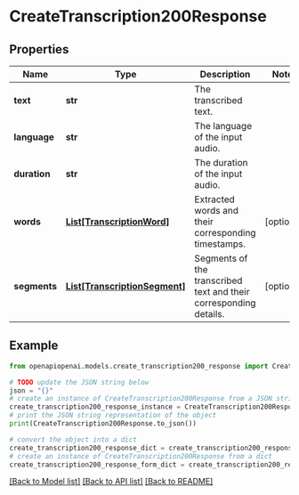 # CreateTranscription200Response


## Properties

Name | Type | Description | Notes
------------ | ------------- | ------------- | -------------
**text** | **str** | The transcribed text. | 
**language** | **str** | The language of the input audio. | 
**duration** | **str** | The duration of the input audio. | 
**words** | [**List[TranscriptionWord]**](TranscriptionWord.md) | Extracted words and their corresponding timestamps. | [optional] 
**segments** | [**List[TranscriptionSegment]**](TranscriptionSegment.md) | Segments of the transcribed text and their corresponding details. | [optional] 

## Example

```python
from openapiopenai.models.create_transcription200_response import CreateTranscription200Response

# TODO update the JSON string below
json = "{}"
# create an instance of CreateTranscription200Response from a JSON string
create_transcription200_response_instance = CreateTranscription200Response.from_json(json)
# print the JSON string representation of the object
print(CreateTranscription200Response.to_json())

# convert the object into a dict
create_transcription200_response_dict = create_transcription200_response_instance.to_dict()
# create an instance of CreateTranscription200Response from a dict
create_transcription200_response_form_dict = create_transcription200_response.from_dict(create_transcription200_response_dict)
```
[[Back to Model list]](../README.md#documentation-for-models) [[Back to API list]](../README.md#documentation-for-api-endpoints) [[Back to README]](../README.md)


